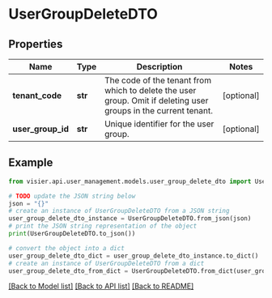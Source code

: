 # UserGroupDeleteDTO


## Properties

Name | Type | Description | Notes
------------ | ------------- | ------------- | -------------
**tenant_code** | **str** | The code of the tenant from which to delete the user group.  Omit if deleting user groups in the current tenant. | [optional] 
**user_group_id** | **str** | Unique identifier for the user group. | [optional] 

## Example

```python
from visier.api.user_management.models.user_group_delete_dto import UserGroupDeleteDTO

# TODO update the JSON string below
json = "{}"
# create an instance of UserGroupDeleteDTO from a JSON string
user_group_delete_dto_instance = UserGroupDeleteDTO.from_json(json)
# print the JSON string representation of the object
print(UserGroupDeleteDTO.to_json())

# convert the object into a dict
user_group_delete_dto_dict = user_group_delete_dto_instance.to_dict()
# create an instance of UserGroupDeleteDTO from a dict
user_group_delete_dto_from_dict = UserGroupDeleteDTO.from_dict(user_group_delete_dto_dict)
```
[[Back to Model list]](../README.md#documentation-for-models) [[Back to API list]](../README.md#documentation-for-api-endpoints) [[Back to README]](../README.md)


